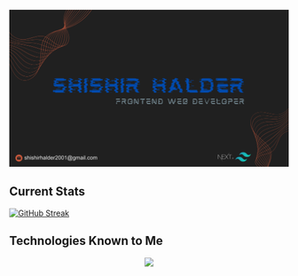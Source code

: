 ![Shishir Halder](https://raw.githubusercontent.com/5hishirH/5hishirH/main/assets/banner.svg "San Juan Mountains")

## Current Stats

[![GitHub Streak](https://github-readme-streak-stats.herokuapp.com?user=5hishirH%20&theme=dark&card_width=1080)](https://git.io/streak-stats)

## Technologies Known to Me

<p align="center">
  <a href="https://skillicons.dev">
    <img src="https://skillicons.dev/icons?i=html,css,js,python,c,react,tailwind,firebase,mongodb,nextjs&perline=5" />
  </a>
</p>
<!--
**5hishirH/5hishirH** is a ✨ _special_ ✨ repository because its `README.md` (this file) appears on your GitHub profile.

Here are some ideas to get you started:

- 🔭 I’m currently working on ...
- 🌱 I’m currently learning ...
- 👯 I’m looking to collaborate on ...
- 🤔 I’m looking for help with ...
- 💬 Ask me about ...
- 📫 How to reach me: ...
- 😄 Pronouns: ...
- ⚡ Fun fact: ...
  -->
